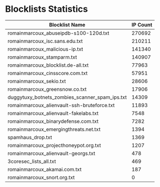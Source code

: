 # Blocklists Statistics
| Blocklist Name | IP Count |
|----|----|
| romainmarcoux_abuseipdb-s100-120d.txt | 270692 |
| romainmarcoux_isc.sans.edu.txt | 210211 |
| romainmarcoux_malicious-ip.txt | 141340 |
| romainmarcoux_stamparm.txt | 140907 |
| romainmarcoux_blocklist.de-all.txt | 77963 |
| romainmarcoux_cinsscore.com.txt | 57951 |
| romainmarcoux_sekio.txt | 28606 |
| romainmarcoux_greensnow.co.txt | 17906 |
| duggytuxy_botnets_zombies_scanner_spam_ips.txt | 14309 |
| romainmarcoux_alienvault-ssh-bruteforce.txt | 11893 |
| romainmarcoux_alienvault-fakelabs.txt | 7548 |
| romainmarcoux_binarydefense.com.txt | 7282 |
| romainmarcoux_emergingthreats.net.txt | 1394 |
| spamhaus_drop.txt | 1369 |
| romainmarcoux_projecthoneypot.org.txt | 1207 |
| romainmarcoux_alienvault-georgs.txt | 478 |
| 3coresec_lists_all.txt | 469 |
| romainmarcoux_akamai.com.txt | 187 |
| romainmarcoux_snort.org.txt | 0 |
